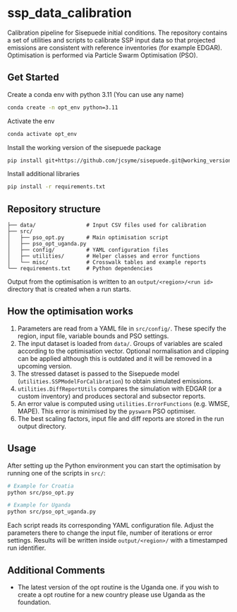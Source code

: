 # ssp_data_calibration
Calibration pipeline for Sisepuede initial conditions.  The repository
contains a set of utilities and scripts to calibrate SSP input data so
that projected emissions are consistent with reference inventories (for
example EDGAR).  Optimisation is performed via Particle Swarm
Optimisation (PSO).

## Get Started

Create a conda env with python 3.11 (You can use any name)

```sh
conda create -n opt_env python=3.11
```

Activate the env

```sh
conda activate opt_env
```

Install the working version of the sisepuede package

```sh
pip install git+https://github.com/jcsyme/sisepuede.git@working_version
```

Install additional libraries

```sh
pip install -r requirements.txt
```

## Repository structure

```
├── data/                # Input CSV files used for calibration
├── src/
│   ├── pso_opt.py       # Main optimisation script
│   ├── pso_opt_uganda.py
│   ├── config/          # YAML configuration files
│   ├── utilities/       # Helper classes and error functions
│   └── misc/            # Crosswalk tables and example reports
└── requirements.txt     # Python dependencies
```

Output from the optimisation is written to an `output/<region>/<run id>`
directory that is created when a run starts.

## How the optimisation works

1. Parameters are read from a YAML file in `src/config/`.  These specify
   the region, input file, variable bounds and PSO settings.
2. The input dataset is loaded from `data/`.  Groups of variables are
   scaled according to the optimisation vector.  Optional normalisation
   and clipping can be applied although this is outdated and it will be removed in a upcoming version.
3. The stressed dataset is passed to the Sisepuede model
   (`utilities.SSPModelForCalibration`) to obtain simulated emissions.
4. `utilities.DiffReportUtils` compares the simulation with EDGAR (or a
   custom inventory) and produces sectoral and subsector reports.
5. An error value is computed using `utilities.ErrorFunctions` (e.g.
   WMSE, MAPE).  This error is minimised by the `pyswarm` PSO
   optimiser.
6. The best scaling factors, input file and diff reports are stored in
   the run output directory.

## Usage

After setting up the Python environment you can start the optimisation
by running one of the scripts in `src/`:

```sh
# Example for Croatia
python src/pso_opt.py

# Example for Uganda
python src/pso_opt_uganda.py
```

Each script reads its corresponding YAML configuration file.  Adjust the
parameters there to change the input file, number of iterations or error
settings.  Results will be written inside `output/<region>/` with a
timestamped run identifier.

## Additional Comments
- The latest version of the opt routine is the Uganda one. if you wish to create a opt routine for a new country please use Uganda
as the foundation.